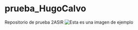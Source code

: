 # prueba_HugoCalvo
Repositorio de prueba 2ASIR
![Esta es una imagen de ejemplo](https://ejemplo.com/imagen.jpg)
